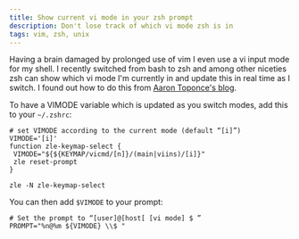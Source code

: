 ```yaml
---
title: Show current vi mode in your zsh prompt
description: Don't lose track of which vi mode zsh is in
tags: vim, zsh, unix
---
```


Having a brain damaged by prolonged use of vim I even use a vi input mode for my
shell. I recently switched from bash to zsh and among other niceties zsh can
show which vi mode I'm currently in and update this in real time as I switch. I
found out how to do this from [Aaron Toponce's
blog](http://pthree.org/2009/03/28/add-vim-editing-mode-to-your-zsh-prompt/).

To have a VIMODE variable which is updated as you switch modes, add this to your `~/.zshrc`:

~~~{.bash}
# set VIMODE according to the current mode (default “[i]”)
VIMODE='[i]'
function zle-keymap-select {
 VIMODE="${${KEYMAP/vicmd/[n]}/(main|viins)/[i]}"
 zle reset-prompt
}

zle -N zle-keymap-select
~~~

You can then add `$VIMODE` to your prompt:

~~~{.bash}
# Set the prompt to “[user]@[host[ [vi mode] $ ”
PROMPT="%n@%m ${VIMODE} \\$ "
~~~
